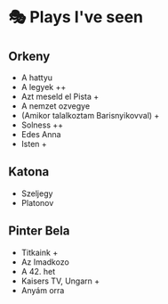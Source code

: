 🎭 Plays I've seen
=================

Orkeny
------

-   A hattyu
-   A legyek ++
-   Azt meseld el Pista +
-   A nemzet ozvegye
-   (Amikor talalkoztam Barisnyikovval) +
-   Solness ++
-   Edes Anna
-   Isten +

Katona
------

-   Szeljegy
-   Platonov

Pinter Bela
-----------

-   Titkaink +
-   Az Imadkozo
-   A 42. het
-   Kaisers TV, Ungarn +
-   Anyám orra

